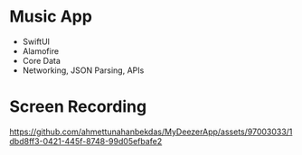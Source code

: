 # Music App
 - SwiftUI
 - Alamofire
 - Core Data
 - Networking, JSON Parsing, APIs 

# Screen Recording
https://github.com/ahmettunahanbekdas/MyDeezerApp/assets/97003033/1dbd8ff3-0421-445f-8748-99d05efbafe2
